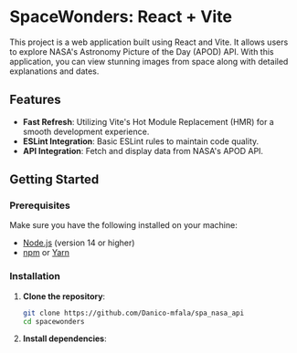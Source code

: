 # SpaceWonders: React + Vite

This project is a web application built using React and Vite. It allows users to explore NASA's Astronomy Picture of the Day (APOD) API. With this application, you can view stunning images from space along with detailed explanations and dates.

## Features

- **Fast Refresh**: Utilizing Vite's Hot Module Replacement (HMR) for a smooth development experience.
- **ESLint Integration**: Basic ESLint rules to maintain code quality.
- **API Integration**: Fetch and display data from NASA's APOD API.

## Getting Started

### Prerequisites

Make sure you have the following installed on your machine:

- [Node.js](https://nodejs.org/) (version 14 or higher)
- [npm](https://www.npmjs.com/) or [Yarn](https://yarnpkg.com/)

### Installation

1. **Clone the repository**:
   ```bash
   git clone https://github.com/Danico-mfala/spa_nasa_api
   cd spacewonders

2. **Install dependencies**:
